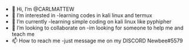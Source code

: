 - 👋 Hi, I’m @CARLMATTEW
- 👀 I’m interested in -learning codes in kali linux and termux
- 🌱 I’m currently -learning simple coding on kali linux like pyphipher
- 💞️ I’m looking to collaborate on -im looking for someone to help me and teach me
- 📫 How to reach me -just message me on my DISCORD Newbee#5579

<!---
CARLMATTEW/CARLMATTEW is a ✨ special ✨ repository because its `README.md` (this file) appears on your GitHub profile.
You can click the Preview link to take a look at your changes.
--->
